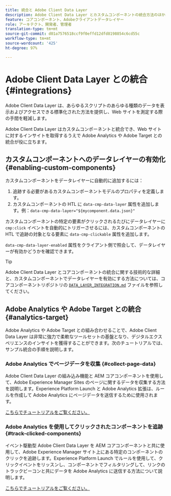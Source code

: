 ```yaml
---
title: 統合と Adobe Client Data Layer
description: Adobe Client Data Layer とカスタムコンポーネントの統合方法のほか、Adobe Analytics や Adobe Target との統合が Web サイトに対するインサイトの取得にどう役に立つかを説明します。
feature: コアコンポーネント、Adobeクライアントデータレイヤー
role: アーキテクト、開発者、管理者
translation-type: tm+mt
source-git-commit: d01a7576518ccf9f0effd12dfd8198854c6cd55c
workflow-type: tm+mt
source-wordcount: '425'
ht-degree: 97%

---
```



# Adobe Client Data Layer との統合 {#integrations}

Adobe Client Data Layer は、あらゆるスクリプトのあらゆる種類のデータを表示およびアクセスできる標準化された方法を提供し、Web サイトを測定する際の手間を軽減します。

Adobe Client Data Layer はカスタムコンポーネントと統合でき、Web サイトに対するインサイトを取得するうえで Adobe Analytics や Adobe Target との統合が役に立ちます。

## カスタムコンポーネントへのデータレイヤーの有効化 {#enabling-custom-components}

カスタムコンポーネントをデータレイヤーに自動的に追加するには：

1. 追跡する必要があるカスタムコンポーネントモデルのプロパティを定義します。
1. カスタムコンポーネントの HTL に `data-cmp-data-layer` 属性を追加します。例：`data-cmp-data-layer="${mycomponent.data.json}"`

カスタムコンポーネントの特定の要素がクリックされるたびにデータレイヤーに `cmp:click` イベントを自動的にトリガーさせるには、カスタムコンポーネントの HTL で追跡の対象となる要素に `data-cmp-clickable` 属性を追加します。

`data-cmp-data-layer-enabled` 属性をクライアント側で照会して、データレイヤーが有効かどうかを確認できます。

>[!TIP]
>
>Adobe Client Data Layer とコアコンポーネントの統合に関する技術的な詳細と、カスタムコンポーネントでデータレイヤーを有効にする方法については、コアコンポーネントリポジトリの [`DATA_LAYER_INTEGRATION.md`](https://github.com/adobe/aem-core-wcm-components/blob/master/DATA_LAYER_INTEGRATION.md) ファイルを参照してください。

## Adobe Analytics や Adobe Target との統合 {#analytics-target}

Adobe Analytics や Adobe Target との組み合わせることで、Adobe Client Data Layer は非常に強力で柔軟なツールセットの基盤となり、デジタルエクスペリエンスのインサイトを獲得することができます。次のチュートリアルでは、サンプル統合の手順を説明します。

### Adobe Analytics でページデータを収集 {#collect-page-data}

Adobe Client Data Layer の組み込み機能と AEM コアコンポーネントを使用して、Adobe Experience Manager Sites のページに関するデータを収集する方法を説明します。Experience Platform Launch と Adobe Analytics 拡張は、ルールを作成して Adobe Analytics にページデータを送信するために使用されます。

[こちらでチュートリアルをご覧ください。](https://docs.adobe.com/content/help/ja-JP/experience-manager-learn/sites/integrations/analytics/collect-data-analytics.html)

### Adobe Analytics を使用してクリックされたコンポーネントを追跡 {#track-clicked-components}

イベント駆動型 Adobe Client Data Layer を AEM コアコンポーネントと共に使用して、Adobe Experience Manager サイト上にある特定のコンポーネントのクリックを追跡します。Experience Platform Launch でルールを使用して、クリックイベントをリッスンし、コンポーネントでフィルタリングして、リンクのトラックビーコンと共にデータを Adobe Analytics に送信する方法について説明します。

[こちらでチュートリアルをご覧ください。](https://docs.adobe.com/content/help/ja-JP/experience-manager-learn/sites/integrations/analytics/track-clicked-component.html)
